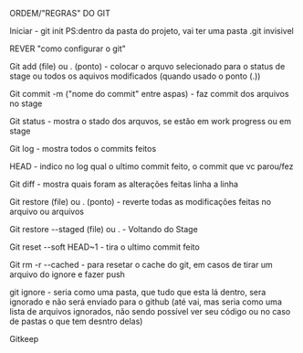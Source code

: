 ORDEM/"REGRAS" DO GIT

Iniciar - git init 
  PS:dentro da pasta do projeto, vai ter uma pasta .git invisivel

  REVER "como configurar o git"



Git add (file) ou . (ponto) - colocar o arquvo selecionado para o status de stage ou todos os aquivos modificados (quando usado o ponto (.))

Git commit -m ("nome do commit" entre aspas) - faz commit dos arquivos no stage

Git status - mostra o stado dos arquvos, se estão em work progress ou em stage

Git log - mostra todos o commits feitos

HEAD - indico no log qual o ultimo commit feito, o commit que vc parou/fez

Git diff - mostra quais foram as alterações feitas linha a linha

Git restore (file) ou . (ponto) - reverte todas as modificações feitas no arquivo ou arquivos 

Git restore --staged (file) ou . - Voltando do Stage

Git reset --soft HEAD~1 - tira o ultimo commit feito

Git rm -r --cached - para resetar o cache do git, em casos de tirar um arquivo do ignore e fazer push

git ignore - seria como uma pasta, que tudo que esta lá dentro, sera ignorado e não será enviado para o github (até vai, mas seria como uma lista de arquivos ignorados, não sendo possível ver seu código ou no caso de pastas o que tem desntro delas)

Gitkeep
